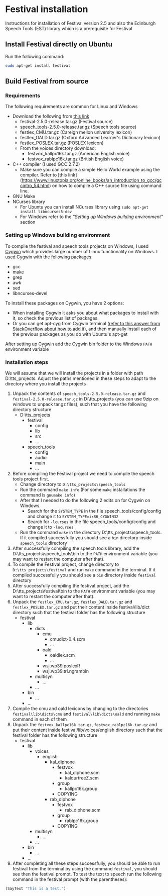 # Festival installation

Instructions for installation of Festival version 2.5 and also the Edinburgh Speech Tools (EST) library which is a prerequisite for Festival
## Install Festival directly on Ubuntu
Run the following command:
```bash
sudo apt-get install festival
```

## Build Festival from source

### Requirements
The following requirements are common for Linux and Windows
- Download the following from [this link](http://festvox.org/packed/festival/2.5/)
    - festival-2.5.0-release.tar.gz (Festival source)
    - speech_tools-2.5.0-release.tar.gz (Speech tools source)
    - festlex_CMU.tar.gz (Careign mellon university lexicon)
    - festlex_OALD.tar.gz (Oxford Advanced Learner's Dictionary lexicon)
    - festlex_POSLEX.tar.gz (POSLEX lexicon)
    - From the voices directory download:
        - festvox_kallpc16k.tar.gz (American English voice)
        - festvox_rablpc16k.tar.gz (British English voice)
- C++ compiler (I used GCC 2.7.2)
    - Make sure you can compile a simple Hello World example using the compiler. Refer to [this link] (https://www.linuxtopia.org/online_books/an_introduction_to_gcc/gccintro_54.html) on how to compile a C++ source file using command line.
- GNU Make
- NCurses library
    - For Ubuntu you can install NCurses library using `sudo apt-get install libncurses5-dev`
    - For Windows refer to the *"Setting up Windows building environment"* section

### Setting up Windows building environment
To compile the festival and speech tools projects on Windows, I used [Cygwin](https://www.cygwin.com/) which provides large number of Linux functionality on Windows.
I used Cygwin with the following packages:
- gcc
- make
- grep
- awk
- sed
- libncurses-devel

To install these packages on Cygwin, you have 2 options:
- When installing Cygwin it asks you about what packages to install with it, so check the previous list of packages.
- Or you can get apt-cyg from Cygwin terminal ([refer to this answer from StackOverflow about how to add it](https://stackoverflow.com/a/47485866)), and then manually install each of the previous packages as you do with Ubuntu's apt-get

After setting up Cygwin add the Cygwin bin folder to the Windows `PATH` environment variable

### Installation steps

We will assume that we will install the projects in a folder with path D:\tts_projects. Adjust the paths mentioned in these steps to adapt to the directory where you install the projects
1. Unpack the contents of `speech_tools-2.5.0-release.tar.gz` and `festival-2.5.0-release.tar.gz` in D:\tts_projects (you can use 9zip on windows to unpack tar.gz files), such that you have the following directory structure
    - D:\tts_projects
        - festival
            - config
            - lib
            - src
            - ...
        - speech_tools
            - config
            - audio
            - main
            - ...
2. Before compiling the Festival project we need to compile the speech tools project first.
    - Change directory to `D:\tts_projects\speech_tools`
    - Run the command `make info` (For some `make` installations the command is `gnumake info`)
    - After that I needed to do the following 2 edits on for Cygwin on Windows.
        - Search for the `SYSTEM_TYPE` in the file speech_tools/config/config and change it to `SYSTEM_TYPE=ix86_CYGWIN32`
        - Search for `-lcurses` in the file speech_tools/config/config and change it to `-lncurses`
    - Run the command `make` in the directory D:\tts_projects\speech_tools. If it compiled successfully you should see a `bin` directory inside `speech_tools` directory
3. After successfully compiling the speech tools library, add the D:\tts_projects\speech_tools\bin to the `PATH` environment variable (you may want to restart the computer after that).
4. To compile the Festival project, change directory to `D:\tts_projects\festival` and run `make` command in the terminal. If it compiled successfully you should see a `bin` directory inside `festival` directory
5. After successfully compiling the festival project, add the D:\tts_projects\festival\bin to the `PATH` environment variable (you may want to restart the computer after that).
6. Unpack the `festlex_CMU.tar.gz`, `festlex_OALD.tar.gz` and `festlex_POSLEX.tar.gz` and put their content inside festival/lib/dict directory such that the festival folder has the following structure
    - festival
        - lib
            - dicts
                - cmu
                    - cmudict-0.4.scm
                    - ...
                - oald
                    - oaldlex.scm
                    - ...
                - wsj.wp39.poslexR
                - wsj.wp39.tri.ngrambin
            - multisyn
                - ...
            - ...
        - bin
            - ...
        - ...
7. Compile the cmu and oald lexicons by changing to the directories `festival\lib\dicts\cmu` and `festival\lib\dicts\oald` and running `make` command in each of them
8. Unpack the `festvox_kallpc16k.tar.gz`, `festvox_rablpc16k.tar.gz` and put their content inside festival/lib/voices/english directory such that the festival folder has the following structure
    - festival
        - lib
            - voices
                - english
                    - kal_diphone
                        - festvox
                            - kal_diphone.scm
                            - kaldurtreeZ.scm
                        - group
                            - kallpc16k.group
                        - COPYING
                    - rab_diphone
                        - festvox
                            - rab_diphone.scm
                        - group
                            - rablpc16k.group
                        - COPYING
            - multisyn
                - ...
            - ...
        - bin
            - ...
        - ...
9. After completing all these steps successfully, you should be able to run festival from the terminal by using the command `festival`, you should see then the festival prompt. To test the text to speech run the following command in the festival prompt (with the parentheses):
```Scheme
(SayText "This is a test.")
```

